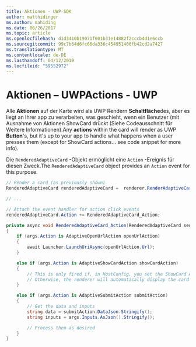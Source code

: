 ```yaml
---
title: Aktionen - UWP-SDK
author: matthidinger
ms.author: mahiding
ms.date: 06/26/2017
ms.topic: article
ms.openlocfilehash: d1d3410b19071f601b31e14882f2cccb4d1e6ccb
ms.sourcegitcommit: 99c7b64d6fc66da336c454951406fb42cd2a7427
ms.translationtype: MT
ms.contentlocale: de-DE
ms.lasthandoff: 04/12/2019
ms.locfileid: "59552972"
---
```

# <a name="actions---uwp"></a><span data-ttu-id="7481d-102">Aktionen – UWP</span><span class="sxs-lookup"><span data-stu-id="7481d-102">Actions - UWP</span></span>

<span data-ttu-id="7481d-103">Alle **Aktionen** auf der Karte wird als UWP Rendern **Schaltfläche**des, aber es liegt an Ihrer app zu verarbeiten, was geschieht, wenn ein Benutzer (mit Ausnahme von Aktionen ShowCard drückt (Siehe Codeausschnitt für Weitere Informationen).</span><span class="sxs-lookup"><span data-stu-id="7481d-103">Any **actions** within the card will render as UWP **Button**'s, but it's up to your app to handle what happens when a user presses them (except for ShowCard actions... see code snippet for more info).</span></span>

<span data-ttu-id="7481d-104">Die `RenderedAdaptiveCard` -Objekt ermöglicht eine `Action` -Ereignis für diesen Zweck.</span><span class="sxs-lookup"><span data-stu-id="7481d-104">The `RenderedAdaptiveCard` object provides an `Action` event for this purpose.</span></span>

```csharp
// Render a card (as previously shown)
RenderedAdaptiveCard renderedAdaptiveCard =  renderer.RenderAdaptiveCard(card);

// ...

// Attach the event handler for action click events
renderedAdaptiveCard.Action += RenderedAdaptiveCard_Action;

private async void RenderedAdaptiveCard_Action(RenderedAdaptiveCard sender, AdaptiveActionEventArgs args)
{
    if (args.Action is AdaptiveOpenUrlAction openUrlAction)
    {
        await Launcher.LaunchUriAsync(openUrlAction.Url);
    }

    else if (args.Action is AdaptiveShowCardAction showCardAction)
    {
        // This is only fired if, in HostConfig, you set the ShowCard ActionMode to Popup.
        // Otherwise, the renderer will automatically display the card inline without firing this event.
    }

    else if (args.Action is AdaptiveSubmitAction submitAction)
    {
        // Get the data and inputs
        string data = submitAction.DataJson.Stringify();
        string inputs = args.Inputs.AsJson().Stringify();

        // Process them as desired
    }
}
```
